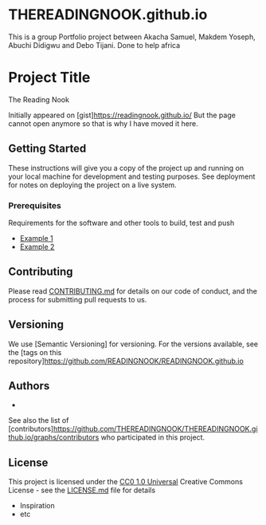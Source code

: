 # THEREADINGNOOK.github.io
This is a group Portfolio project between Akacha Samuel, Makdem Yoseph, Abuchi Didigwu and Debo Tijani.
Done to help africa

# Project Title

The Reading Nook

Initially appeared on
[gist]https://readingnook.github.io/  But the page cannot open anymore so that is why I have moved it here.

## Getting Started

These instructions will give you a copy of the project up and running on
your local machine for development and testing purposes. See deployment
for notes on deploying the project on a live system.

### Prerequisites

Requirements for the software and other tools to build, test and push 
- [Example 1](https://code.visualstudio.com/)
- [Example 2](https://jquery.com/)


## Contributing

Please read [CONTRIBUTING.md](CONTRIBUTING.md) for details on our code
of conduct, and the process for submitting pull requests to us.

## Versioning

We use [Semantic Versioning] for versioning. For the versions
available, see the [tags on this
repository]https://github.com/READINGNOOK/READINGNOOK.github.io

## Authors

  - 

See also the list of
[contributors]https://github.com/THEREADINGNOOK/THEREADINGNOOK.github.io/graphs/contributors
who participated in this project.

## License

This project is licensed under the [CC0 1.0 Universal](LICENSE.md)
Creative Commons License - see the [LICENSE.md](LICENSE.md) file for
details
 
  - Inspiration
  - etc
